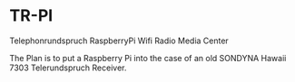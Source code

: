 TR-PI
=====

Telephonrundspruch RaspberryPi Wifi Radio Media Center

The Plan is to put a Raspberry Pi into the case of an old SONDYNA Hawaii 7303 Telerundspruch Receiver.